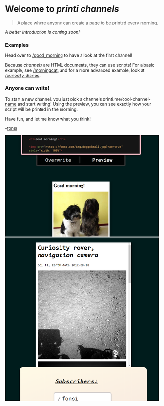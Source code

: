 # Welcome to _printi channels_

> A place where anyone can create a page to be printed every morning.

_A better introduction is coming soon!_

### Examples
Head over to [/good_morning](https://channels.printi.me/good_morning) to have a look at the first channel!

Because _channels_ are HTML documents, they can use scripts! For a basic example, see [/morningcat](https://channels.printi.me/morningcat), and for a more advanced example, look at [/curiosity_diaries](https://channels.printi.me/curiosity_diaries).

### Anyone can write!
To start a new channel, you just pick a [channels.printi.me/cool-channel-name](https://channels.printi.me/cool-channel-name) and start writing! Using the preview, you can see exactly how your script will be printed in the morning.

Have fun, and let me know what you think!

-[fonsi](https://github.com/fonsp)

![example1](/img/good_morning.png?raw=true)
![example2](/img/rover.png?raw=true)
